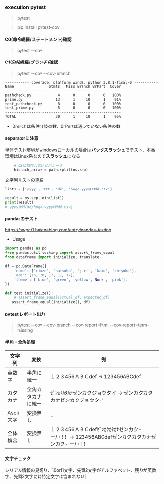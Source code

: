 ### execution pytest

> pytest

> pip install pytest-cov

#### C0(命令網羅/ステートメント)確認
> pytest --cov

#### C1(分岐網羅/ブランチ)確認
> pytest --cov --cov-branch

```pythonshell
----------- coverage: platform win32, python 3.8.1-final-0 -----------
Name                Stmts   Miss Branch BrPart  Cover
-----------------------------------------------------
pathcheck.py            4      0      0      0   100%
prime.py               13      1     10      1    91%
test_pathcheck.py       8      0      0      0   100%
test_prime.py           5      0      0      0   100%
-----------------------------------------------------
TOTAL                  30      1     10      1    95%
```

- Branchは条件分岐の数、BrPartは通っていない条件の数

#### separatorに注意
単体テスト環境がwindowsローカルの場合は**バックスラッシュ**でテスト、本番環境はLinux系なので**スラッシュ**になる

```py
    # OSに依存しないセパレータ
    hierach_array = path.split(os.sep)
```

文字列リストの連結

```py
list1 = ['yyyy', 'MM', 'dd', 'hoge-yyyyMMdd.csv']

result = os.sep.join(list1)
print(result)
# yyyy/MM/dd/hoge-yyyyMMdd.csv]
```

#### pandasのテスト

https://nwpct1.hatenablog.com/entry/pandas-testing

- Usage
```python
import pandas as pd
from pandas.util.testing import assert_frame_equal
from dataframe import initialize, translate

df = pd.DataFrame({
    'name': ['rinze', 'natsuha', 'juri', 'kaho', 'chiyoko'],
    'age': [16, 20, 17, 12, 17],
    'theme': ['blue', 'green', 'yellow', None , 'pink'],
})

def test_initialize():
    # assert_frame_equal(actual_df, expected_df)
   assert_frame_equal(initialize(), df)
```

#### pytest レポート出力

> pytest --cov --cov-branch --cov-report=html --cov-report=term-missing


#### 半角・全角処理

|  文字列  | 変換 | 例 |
| ---- | ---- | ---- |
|  英数字  |  半角に統一  | １２３456ＡＢＣdef → 123456ABCdef |
|  カタカナ  |  全角カタカナに統一  | ｾﾞﾝｶｸｶﾀｶﾅゼンカクジョウタイ → ゼンカクカタカナゼンカクジョウタイ|
|  Ascii文字  |  変換無し  | - |
|  全体複合  |  変換無し  | １２３456ＡＢＣdefｾﾞﾝｶｸｶﾀｶﾅゼンカク- ー/・!！ → 123456ABCdefゼンカクカタカナゼンカク- ー/・!！|

#### 文字チェック
シリアル情報の見切り、10or11文字、先頭2文字がアルファベット、残りが英数字、先頭2文字には特定文字は含まれない|